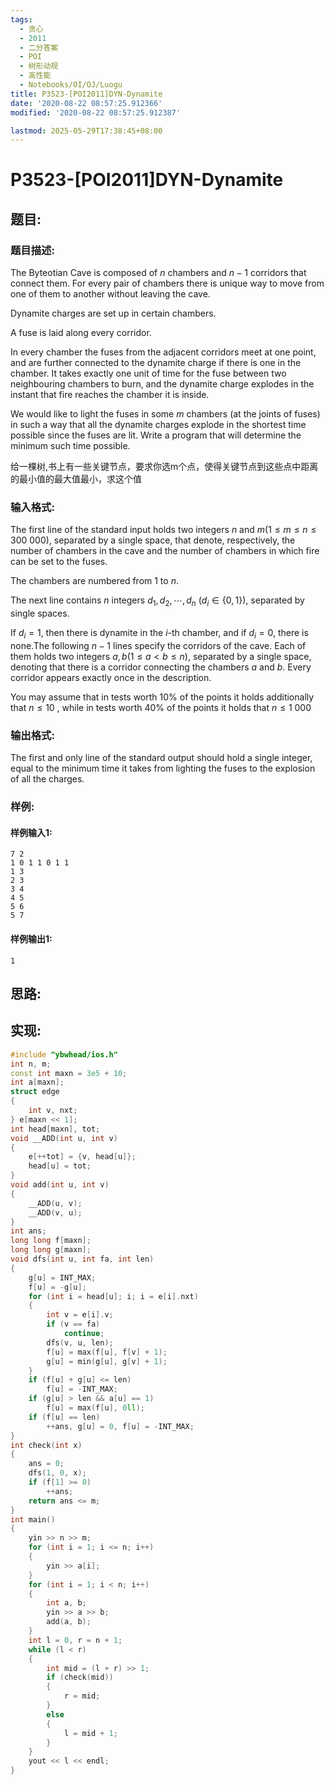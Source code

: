 ```yaml
---
tags: 
  - 贪心
  - 2011
  - 二分答案
  - POI
  - 树形动规
  - 高性能
  - Notebooks/OI/OJ/Luogu
title: P3523-[POI2011]DYN-Dynamite
date: '2020-08-22 08:57:25.912366'
modified: '2020-08-22 08:57:25.912387'

lastmod: 2025-05-29T17:38:45+08:00
---
```

# P3523-[POI2011]DYN-Dynamite
## 题目:
### 题目描述:
The Byteotian Cave is composed of $n$ chambers and $n-1$ corridors that       connect them.  For every pair of chambers there is unique way to move       from one of them to another without leaving the cave.

Dynamite charges are set up in certain chambers.

A fuse is laid along every corridor.

In every chamber the fuses from the adjacent corridors meet at one point,       and are further connected to the dynamite charge if there is one in the       chamber.  It takes exactly one unit of time for the fuse between two       neighbouring chambers to burn, and the dynamite charge explodes in the       instant that fire reaches the chamber it is inside.

We would like to light the fuses in some $m$ chambers (at the joints of       fuses) in such a way that all the dynamite charges explode in the shortest       time possible since the fuses are lit.  Write a program that will determine       the minimum such time possible.

给一棵树,书上有一些关键节点，要求你选m个点，使得关键节点到这些点中距离的最小值的最大值最小，求这个值

### 输入格式:
The first line of the standard input holds two integers $n$ and $m$($1\le m\le n\le 300\ 000$), separated by a single space, that denote, respectively, the number of chambers in the cave and the number of chambers in which fire can be set to the fuses.

The chambers are numbered from 1 to $n$.

The next line contains $n$ integers $d_1,d_2,\cdots,d_n$ ($d_i\in \{0,1\}$), separated by single spaces.

If $d_i=1$, then there is dynamite in the $i$-th chamber, and if $d_i=0$, there is none.The following $n-1$ lines specify the corridors of the cave. Each of them holds two integers $a,b$($1\le a<b\le n$), separated by a single space, denoting that there is a corridor connecting the chambers $a$ and $b$. Every corridor appears exactly once in the description.

You may assume that in tests worth 10% of the points it holds additionally that $n\le 10$ , while in tests worth 40% of the points it holds that $n\le 1\ 000$

### 输出格式:
The first and only line of the standard output should hold a single         integer, equal to the minimum time it takes from lighting the fuses         to the explosion of all the charges.

### 样例:
#### 样例输入1:
```
7 2
1 0 1 1 0 1 1
1 3
2 3
3 4
4 5
5 6
5 7
```
#### 样例输出1:
```
1

```
## 思路:

## 实现:
```cpp
#include "ybwhead/ios.h"
int n, m;
const int maxn = 3e5 + 10;
int a[maxn];
struct edge
{
    int v, nxt;
} e[maxn << 1];
int head[maxn], tot;
void __ADD(int u, int v)
{
    e[++tot] = {v, head[u]};
    head[u] = tot;
}
void add(int u, int v)
{
    __ADD(u, v);
    __ADD(v, u);
}
int ans;
long long f[maxn];
long long g[maxn];
void dfs(int u, int fa, int len)
{
    g[u] = INT_MAX;
    f[u] = -g[u];
    for (int i = head[u]; i; i = e[i].nxt)
    {
        int v = e[i].v;
        if (v == fa)
            continue;
        dfs(v, u, len);
        f[u] = max(f[u], f[v] + 1);
        g[u] = min(g[u], g[v] + 1);
    }
    if (f[u] + g[u] <= len)
        f[u] = -INT_MAX;
    if (g[u] > len && a[u] == 1)
        f[u] = max(f[u], 0ll);
    if (f[u] == len)
        ++ans, g[u] = 0, f[u] = -INT_MAX;
}
int check(int x)
{
    ans = 0;
    dfs(1, 0, x);
    if (f[1] >= 0)
        ++ans;
    return ans <= m;
}
int main()
{
    yin >> n >> m;
    for (int i = 1; i <= n; i++)
    {
        yin >> a[i];
    }
    for (int i = 1; i < n; i++)
    {
        int a, b;
        yin >> a >> b;
        add(a, b);
    }
    int l = 0, r = n + 1;
    while (l < r)
    {
        int mid = (l + r) >> 1;
        if (check(mid))
        {
            r = mid;
        }
        else
        {
            l = mid + 1;
        }
    }
    yout << l << endl;
}
```
